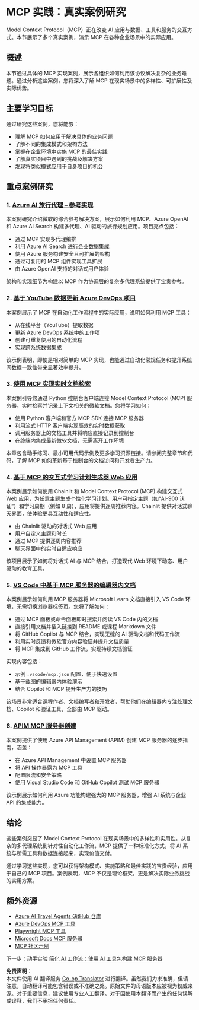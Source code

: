 <!--
CO_OP_TRANSLATOR_METADATA:
{
  "original_hash": "873741da08dd6537858d5e14c3a386e1",
  "translation_date": "2025-07-04T15:54:06+00:00",
  "source_file": "09-CaseStudy/README.md",
  "language_code": "zh"
}
-->
# MCP 实践：真实案例研究

Model Context Protocol（MCP）正在改变 AI 应用与数据、工具和服务的交互方式。本节展示了多个真实案例，演示 MCP 在各种企业场景中的实际应用。

## 概述

本节通过具体的 MCP 实现案例，展示各组织如何利用该协议解决复杂的业务难题。通过分析这些案例，您将深入了解 MCP 在现实场景中的多样性、可扩展性及实际优势。

## 主要学习目标

通过研究这些案例，您将能够：

- 理解 MCP 如何应用于解决具体的业务问题
- 了解不同的集成模式和架构方法
- 掌握在企业环境中实施 MCP 的最佳实践
- 了解真实项目中遇到的挑战及解决方案
- 发现将类似模式应用于自身项目的机会

## 重点案例研究

### 1. [Azure AI 旅行代理 – 参考实现](./travelagentsample.md)

本案例研究介绍微软的综合参考解决方案，展示如何利用 MCP、Azure OpenAI 和 Azure AI Search 构建多代理、AI 驱动的旅行规划应用。项目亮点包括：

- 通过 MCP 实现多代理编排
- 利用 Azure AI Search 进行企业数据集成
- 使用 Azure 服务构建安全且可扩展的架构
- 通过可复用的 MCP 组件实现工具扩展
- 由 Azure OpenAI 支持的对话式用户体验

架构和实现细节为构建以 MCP 作为协调层的复杂多代理系统提供了宝贵参考。

### 2. [基于 YouTube 数据更新 Azure DevOps 项目](./UpdateADOItemsFromYT.md)

本案例展示了 MCP 在自动化工作流程中的实际应用，说明如何利用 MCP 工具：

- 从在线平台（YouTube）提取数据
- 更新 Azure DevOps 系统中的工作项
- 创建可重复使用的自动化流程
- 实现跨系统数据集成

该示例表明，即使是相对简单的 MCP 实现，也能通过自动化常规任务和提升系统间数据一致性带来显著效率提升。

### 3. [使用 MCP 实现实时文档检索](./docs-mcp/README.md)

本案例引导您通过 Python 控制台客户端连接 Model Context Protocol (MCP) 服务器，实时检索并记录上下文相关的微软文档。您将学习如何：

- 使用 Python 客户端和官方 MCP SDK 连接 MCP 服务器
- 利用流式 HTTP 客户端实现高效的实时数据获取
- 调用服务器上的文档工具并将响应直接记录到控制台
- 在终端内集成最新微软文档，无需离开工作环境

本章包含动手练习、最小可用代码示例及更多学习资源链接。请参阅完整章节和代码，了解 MCP 如何革新基于控制台的文档访问和开发者生产力。

### 4. [基于 MCP 的交互式学习计划生成器 Web 应用](./docs-mcp/README.md)

本案例展示如何使用 Chainlit 和 Model Context Protocol (MCP) 构建交互式 Web 应用，为任意主题生成个性化学习计划。用户可指定主题（如“AI-900 认证”）和学习周期（例如 8 周），应用将提供逐周推荐内容。Chainlit 提供对话式聊天界面，使体验更具互动性和适应性。

- 由 Chainlit 驱动的对话式 Web 应用
- 用户自定义主题和时长
- 通过 MCP 提供逐周内容推荐
- 聊天界面中的实时自适应响应

该项目展示了如何将对话式 AI 与 MCP 结合，打造现代 Web 环境下动态、用户驱动的教育工具。

### 5. [VS Code 中基于 MCP 服务器的编辑器内文档](./docs-mcp/README.md)

本案例展示如何利用 MCP 服务器将 Microsoft Learn 文档直接引入 VS Code 环境，无需切换浏览器标签页。您将了解如何：

- 通过 MCP 面板或命令面板即时搜索并阅读 VS Code 内的文档
- 直接引用文档并插入链接到 README 或课程 Markdown 文件
- 将 GitHub Copilot 与 MCP 结合，实现无缝的 AI 驱动文档和代码工作流
- 利用实时反馈和微软官方内容验证并提升文档质量
- 将 MCP 集成到 GitHub 工作流，实现持续文档验证

实现内容包括：
- 示例 `.vscode/mcp.json` 配置，便于快速设置
- 基于截图的编辑器内体验演示
- 结合 Copilot 和 MCP 提升生产力的技巧

该场景非常适合课程作者、文档编写者和开发者，帮助他们在编辑器内专注处理文档、Copilot 和验证工具，全部由 MCP 驱动。

### 6. [APIM MCP 服务器创建](./apimsample.md)

本案例提供了使用 Azure API Management (APIM) 创建 MCP 服务器的逐步指南，涵盖：

- 在 Azure API Management 中设置 MCP 服务器
- 将 API 操作暴露为 MCP 工具
- 配置限流和安全策略
- 使用 Visual Studio Code 和 GitHub Copilot 测试 MCP 服务器

该示例展示如何利用 Azure 功能构建强大的 MCP 服务器，增强 AI 系统与企业 API 的集成能力。

## 结论

这些案例突显了 Model Context Protocol 在现实场景中的多样性和实用性。从复杂的多代理系统到针对性自动化工作流，MCP 提供了一种标准化方式，将 AI 系统与所需工具和数据连接起来，实现价值交付。

通过学习这些实现，您可以获得架构模式、实施策略和最佳实践的宝贵经验，应用于自己的 MCP 项目。案例表明，MCP 不仅是理论框架，更是解决实际业务挑战的实用方案。

## 额外资源

- [Azure AI Travel Agents GitHub 仓库](https://github.com/Azure-Samples/azure-ai-travel-agents)
- [Azure DevOps MCP 工具](https://github.com/microsoft/azure-devops-mcp)
- [Playwright MCP 工具](https://github.com/microsoft/playwright-mcp)
- [Microsoft Docs MCP 服务器](https://github.com/MicrosoftDocs/mcp)
- [MCP 社区示例](https://github.com/microsoft/mcp)

下一步：动手实验 [简化 AI 工作流：使用 AI 工具包构建 MCP 服务器](../10-StreamliningAIWorkflowsBuildingAnMCPServerWithAIToolkit/README.md)

**免责声明**：  
本文件使用 AI 翻译服务 [Co-op Translator](https://github.com/Azure/co-op-translator) 进行翻译。虽然我们力求准确，但请注意，自动翻译可能包含错误或不准确之处。原始文件的母语版本应被视为权威来源。对于重要信息，建议使用专业人工翻译。对于因使用本翻译而产生的任何误解或误释，我们不承担任何责任。